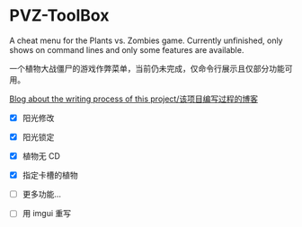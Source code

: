 # PVZ-ToolBox

A cheat menu for the Plants vs. Zombies game. Currently unfinished, only shows on command lines and only some features are available.

一个植物大战僵尸的游戏作弊菜单，当前仍未完成，仅命令行展示且仅部分功能可用。

[Blog about the writing process of this project/该项目编写过程的博客](https://www.cnblogs.com/Here-is-SG/p/18408806)

- [x] 阳光修改
- [x] 阳光锁定
- [x] 植物无 CD
- [x] 指定卡槽的植物
- [ ] 更多功能...
- [ ] 用 imgui 重写

